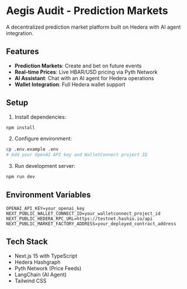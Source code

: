 # Aegis Audit - Prediction Markets

A decentralized prediction market platform built on Hedera with AI agent integration.

## Features

- **Prediction Markets**: Create and bet on future events
- **Real-time Prices**: Live HBAR/USD pricing via Pyth Network
- **AI Assistant**: Chat with an AI agent for Hedera operations
- **Wallet Integration**: Full Hedera wallet support

## Setup

1. Install dependencies:
```bash
npm install
```

2. Configure environment:
```bash
cp .env.example .env
# Add your OpenAI API key and WalletConnect project ID
```

3. Run development server:
```bash
npm run dev
```

## Environment Variables

```env
OPENAI_API_KEY=your_openai_key
NEXT_PUBLIC_WALLET_CONNECT_ID=your_walletconnect_project_id
NEXT_PUBLIC_HEDERA_RPC_URL=https://testnet.hashio.io/api
NEXT_PUBLIC_MARKET_FACTORY_ADDRESS=your_deployed_contract_address
```

## Tech Stack

- Next.js 15 with TypeScript
- Hedera Hashgraph
- Pyth Network (Price Feeds)
- LangChain (AI Agent)
- Tailwind CSS